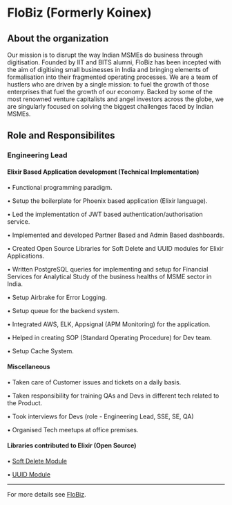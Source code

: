 # FloBiz (Formerly Koinex)

## About the organization

Our mission is to disrupt the way Indian MSMEs do business through digitisation. Founded by IIT and BITS alumni, FloBiz has been incepted with the aim of digitising small businesses in India and bringing elements of formalisation into their fragmented operating processes. We are a team of hustlers who are driven by a single mission: to fuel the growth of those enterprises that fuel the growth of our economy. Backed by some of the most renowned venture capitalists and angel investors across the globe, we are singularly focused on solving the biggest challenges faced by Indian MSMEs.

## Role and Responsibilites

### Engineering Lead


#### Elixir Based Application development (Technical Implementation)

• Functional programming paradigm.

• Setup the boilerplate for Phoenix based application (Elixir language).

• Led the implementation of JWT based authentication/authorisation service.

• Implemented and developed Partner Based and Admin Based dashboards.

• Created Open Source Libraries for Soft Delete and UUID modules for Elixir Applications.

• Written PostgreSQL queries for implementing and setup for Financial Services for Analytical Study of the business healths of MSME sector in India.

• Setup Airbrake for Error Logging.

• Setup queue for the backend system.

• Integrated AWS, ELK, Appsignal (APM Monitoring) for the application.

• Helped in creating SOP (Standard Operating Procedure) for Dev team.

• Setup Cache System.


#### Miscellaneous

• Taken care of Customer issues and tickets on a daily basis.

• Taken responsibility for training QAs and Devs in different tech related to the Product.

• Took interviews for Devs (role - Engineering Lead, SSE, SE, QA)

• Organised Tech meetups at office premises.


#### Libraries contributed to Elixir (Open Source)

• [Soft Delete Module](https://hex.pm/packages/soft_delete_helper_module)

• [UUID Module](https://hex.pm/packages/uuid_helper_module)

---

For more details see [FloBiz](https://flobiz.in).
